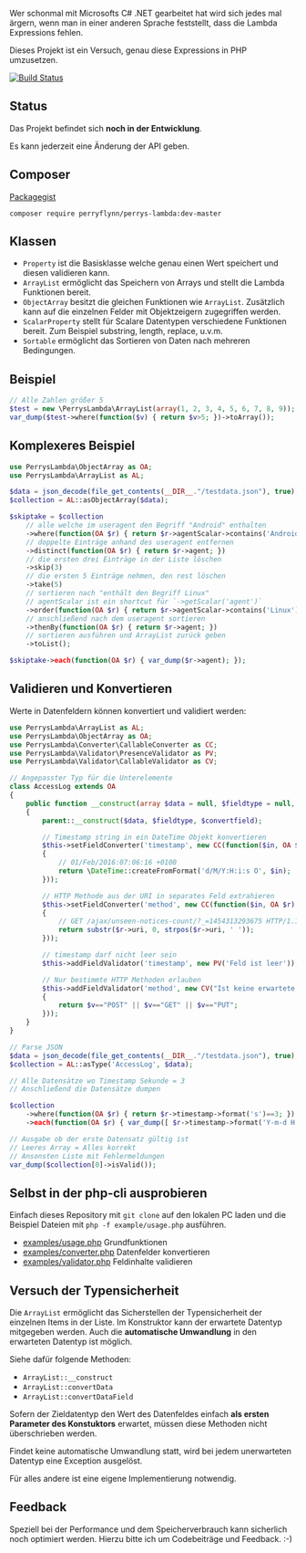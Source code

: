 Wer schonmal mit Microsofts C# .NET gearbeitet hat wird sich jedes mal ärgern,
wenn man in einer anderen Sprache feststellt, dass die Lambda Expressions fehlen.

Dieses Projekt ist ein Versuch, genau diese Expressions in PHP umzusetzen.

[![Build Status](https://travis-ci.org/perryflynn/PerrysLambda.svg)](https://travis-ci.org/perryflynn/PerrysLambda)

## Status

Das Projekt befindet sich **noch in der Entwicklung**.

Es kann jederzeit eine Änderung der API geben.

## Composer

[Packagegist](https://packagist.org/packages/perryflynn/perrys-lambda)

```
composer require perryflynn/perrys-lambda:dev-master
```

## Klassen

- `Property` ist die Basisklasse welche genau einen Wert speichert und diesen
  validieren kann.
- `ArrayList` ermöglicht das Speichern von Arrays und stellt die
  Lambda Funktionen bereit.
- `ObjectArray` besitzt die gleichen Funktionen wie `ArrayList`. Zusätzlich kann
  auf die einzelnen Felder mit Objektzeigern zugegriffen werden.
- `ScalarProperty` stellt für Scalare Datentypen verschiedene Funktionen bereit.
  Zum Beispiel substring, length, replace, u.v.m.
- `Sortable` ermöglicht das Sortieren von Daten nach mehreren Bedingungen.

## Beispiel

```php
// Alle Zahlen größer 5
$test = new \PerrysLambda\ArrayList(array(1, 2, 3, 4, 5, 6, 7, 8, 9));
var_dump($test->where(function($v) { return $v>5; })->toArray());
```

## Komplexeres Beispiel

```php
use PerrysLambda\ObjectArray as OA;
use PerrysLambda\ArrayList as AL;

$data = json_decode(file_get_contents(__DIR__."/testdata.json"), true);
$collection = AL::asObjectArray($data);

$skiptake = $collection
    // alle welche im useragent den Begriff "Android" enthalten
    ->where(function(OA $r) { return $r->agentScalar->contains('Android'); })
    // doppelte Einträge anhand des useragent entfernen
    ->distinct(function(OA $r) { return $r->agent; })
    // die ersten drei Einträge in der Liste löschen
    ->skip(3)
    // die ersten 5 Einträge nehmen, den rest löschen
    ->take(5)
    // sortieren nach "enthält den Begriff Linux"
    // agentScalar ist ein shortcut für `->getScalar('agent')`
    ->order(function(OA $r) { return $r->agentScalar->contains('Linux') ? 1 : 0; })
    // anschließend nach dem useragent sortieren
    ->thenBy(function(OA $r) { return $r->agent; })
    // sortieren ausführen und ArrayList zurück geben
    ->toList();

$skiptake->each(function(OA $r) { var_dump($r->agent); });
```

## Validieren und Konvertieren

Werte in Datenfeldern können konvertiert und validiert werden:

```php
use PerrysLambda\ArrayList as AL;
use PerrysLambda\ObjectArray as OA;
use PerrysLambda\Converter\CallableConverter as CC;
use PerrysLambda\Validator\PresenceValidator as PV;
use PerrysLambda\Validator\CallableValidator as CV;

// Angepasster Typ für die Unterelemente
class AccessLog extends OA
{
    public function __construct(array $data = null, $fieldtype = null, $convertfield = true)
    {
        parent::__construct($data, $fieldtype, $convertfield);

        // Timestamp string in ein DateTime Objekt konvertieren
        $this->setFieldConverter('timestamp', new CC(function($in, OA $r)
        {
            // 01/Feb/2016:07:06:16 +0100
            return \DateTime::createFromFormat('d/M/Y:H:i:s O', $in);
        }));

        // HTTP Methode aus der URI in separates Feld extrahieren
        $this->setFieldConverter('method', new CC(function($in, OA $r)
        {
            // GET /ajax/unseen-notices-count/?_=1454313293675 HTTP/1.1
            return substr($r->uri, 0, strpos($r->uri, ' '));
        }));

        // timestamp darf nicht leer sein
        $this->addFieldValidator('timestamp', new PV('Feld ist leer'));

        // Nur bestimmte HTTP Methoden erlauben
        $this->addFieldValidator('method', new CV("Ist keine erwartete http method", function($n, $v, OA $r)
        {
            return $v=="POST" || $v=="GET" || $v=="PUT";
        }));
    }
}

// Parse JSON
$data = json_decode(file_get_contents(__DIR__."/testdata.json"), true);
$collection = AL::asType('AccessLog', $data);

// Alle Datensätze wo Timestamp Sekunde = 3
// Anschließend die Datensätze dumpen

$collection
    ->where(function(OA $r) { return $r->timestamp->format('s')==3; })
    ->each(function(OA $r) { var_dump([ $r->timestamp->format('Y-m-d H:i:s'), $r->method, $r->version ]); });

// Ausgabe ob der erste Datensatz gültig ist
// Leeres Array = Alles korrekt
// Ansonsten Liste mit Fehlermeldungen
var_dump($collection[0]->isValid());
```

## Selbst in der php-cli ausprobieren

Einfach dieses Repository mit `git clone` auf den lokalen PC laden
und die Beispiel Dateien mit `php -f example/usage.php` ausführen.

- [examples/usage.php](examples/usage.php) Grundfunktionen
- [examples/converter.php](examples/converter.php) Datenfelder konvertieren
- [examples/validator.php](examples/validator.php) Feldinhalte validieren

## Versuch der Typensicherheit

Die `ArrayList` ermöglicht das Sicherstellen der Typensicherheit der einzelnen
Items in der Liste. Im Konstruktor kann der erwartete Datentyp mitgegeben werden.
Auch die **automatische Umwandlung** in den erwarteten Datentyp ist möglich.

Siehe dafür folgende Methoden:

- `ArrayList::__construct`
- `ArrayList::convertData`
- `ArrayList::convertDataField`

Sofern der Zieldatentyp den Wert des Datenfeldes einfach **als ersten Parameter
des Konstuktors** erwartet, müssen diese Methoden nicht überschrieben werden.

Findet keine automatische Umwandlung statt, wird bei jedem unerwarteten
Datentyp eine Exception ausgelöst.

Für alles andere ist eine eigene Implementierung notwendig.

## Feedback

Speziell bei der Performance und dem Speicherverbrauch kann sicherlich noch
optimiert werden. Hierzu bitte ich um Codebeiträge und Feedback. :-)

